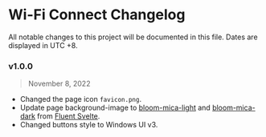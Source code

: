 # Wi-Fi Connect Changelog
All notable changes to this project will be documented in this file. Dates are displayed in UTC +8.

### v1.0.0
> November 8, 2022
- Changed the page icon `favicon.png`.
- Update page background-image to [bloom-mica-light](https://fluent-svelte.vercel.app/bloom-mica-light.png) and [bloom-mica-dark](https://fluent-svelte.vercel.app/bloom-mica-dark.png) from [Fluent Svelte](https://github.com/Tropix126/fluent-svelte).
- Changed buttons style to Windows UI v3.